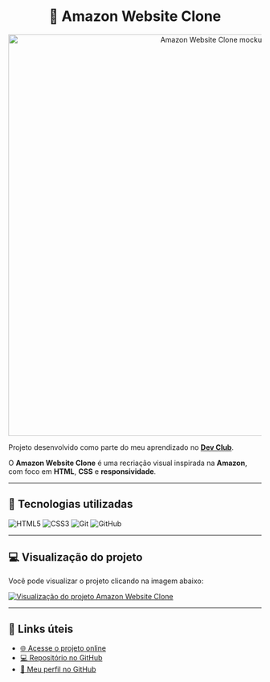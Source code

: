 
<!-- markdownlint-disable MD033 -->

<div align="center">

# 🛒 Amazon Website Clone

<img src="./images/amazon-web-site-mockup.jpg" alt="Amazon Website Clone mockup" width="800px">

</div>

Projeto desenvolvido como parte do meu aprendizado no **[Dev Club](https://www.devclub.com.br)**.

O **Amazon Website Clone** é uma recriação visual inspirada na **Amazon**, com foco em **HTML**, **CSS** e **responsividade**.

---

## 🚀 Tecnologias utilizadas

![HTML5](https://img.shields.io/badge/HTML5-E34F26?style=for-the-badge&logo=html5&logoColor=white)
![CSS3](https://img.shields.io/badge/CSS3-1572B6?style=for-the-badge&logo=css3&logoColor=white)
![Git](https://img.shields.io/badge/Git-F05032?style=for-the-badge&logo=git&logoColor=white)
![GitHub](https://img.shields.io/badge/GitHub-000?style=for-the-badge&logo=github&logoColor=white)

---

## 💻 Visualização do projeto

Você pode visualizar o projeto clicando na imagem abaixo:

[![Visualização do projeto Amazon Website Clone](./images/web-site-amazon-desktop.jpg)](https://adilsonribeiroalmeida.github.io/Amazon-website-Clone/)

---

## 🔗 Links úteis

- [🌐 Acesse o projeto online](https://adilsonribeiroalmeida.github.io/Amazon-website-Clone/)
- [💻 Repositório no GitHub](https://github.com/adilsonribeiroalmeida/Amazon-website-Clone)
- [👤 Meu perfil no GitHub](https://github.com/adilsonribeiroalmeida)

<!-- markdownlint-enable MD033 -->
